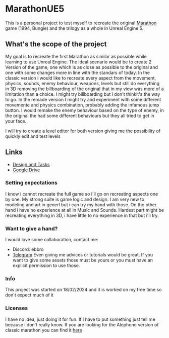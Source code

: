 # MarathonUE5
This is a personal project to test myself to recreate the original [Marathon](https://alephone.lhowon.org/) game (1994, Bungie) and the trilogy as a whole in Unreal Engine 5.

## What's the scope of the project
My goal is to recreate the first Marathon as similar as possible while learning to use Unreal Engine. 
The ideal scenario would be to create 2 Version of the game, one which is as close as possible to the original and one with some changes more in line with the standars of today.
In the classic version i would like to recreate every aspect from the movement, physics, sounds, enemy behaviour, weapons, levels but still do everything in 3D removing the billboarding of the original that in my view was more of a limitation than a choice. I might try billboarding but i don't thinkit's the way to go.
In the remade version I might try and experiment with some different movemente and physics combination, probably adding the infamous jump button. I would remake the enemy behaviour based on the type of enemy, in the original the had some different behaviours but they all tried to get in your face. 

I will try to create a level editor for both version giving me the possibility of quickly edit and test levels


## Links
- [Design and Tasks](https://ebbro.notion.site/Marathon-UE5-Public-Page-e2d7517c607e429ebfd93483c6c9209f)
- [Google Drive](https://drive.google.com/drive/folders/1WEWNGlHYbKDWqySQfUR3UPvvLHhSaC2o?usp=sharing)

### Setting expectations
I know i cannot recreate the full game so i'll go on recreating aspects one by one. My strong suite is game logic and design. I am very new to modeling and art in generl but i can try my hand with those. On the other hand i have no experience at all in Music and Sounds.
Hardest part might be recreating everything in 3D, i have little to no experience in that but i'll try.

### Want to give a hand?
I would love some collaboration, contact me:
- Discord: ebbro
- [Telegram](https://t.me/Ebbro_Edo)
Even giving me advices or tutorials would be great.
If you want to give some assets those must be yours or you must have an explicit permission to use those.

### Info
This project was started on 18/02/2024 and it is worked on my free time so don't expect much of it

### Licenses
I have no idea, just doing it for fun. If i have to put something just tell me because i don't really know.
If you are looking for the Alephone version of classic marathon you can find it [here](https://github.com/Aleph-One-Marathon/alephone)
